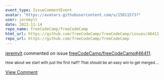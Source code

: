 ```yaml
---
event_type: IssueCommentEvent
avatar: "https://avatars.githubusercontent.com/u/25011573?"
user: jeremylt
date: 2022-11-14
repo_name: freeCodeCamp/freeCodeCamp
html_url: https://github.com/freeCodeCamp/freeCodeCamp/issues/46411
repo_url: https://github.com/freeCodeCamp/freeCodeCamp
---
```


<a href='https://github.com/jeremylt' target='_blank'>jeremylt</a> commented on issue <a href='https://github.com/freeCodeCamp/freeCodeCamp/issues/46411' target='_blank'>freeCodeCamp/freeCodeCamp#46411</a>.

<small>How about we start with just the first half? That should be an easy win to get merged....</small>

<a href='https://github.com/freeCodeCamp/freeCodeCamp/issues/46411' target='_blank'>View Comment</a>
